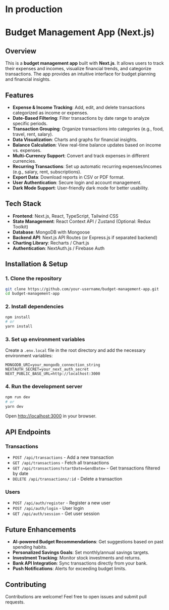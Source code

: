 # In production
# Budget Management App (Next.js)

## Overview
This is a **budget management app** built with **Next.js**. It allows users to track their expenses and incomes, visualize financial trends, and categorize transactions. The app provides an intuitive interface for budget planning and financial insights.

## Features
- **Expense & Income Tracking**: Add, edit, and delete transactions categorized as income or expenses.
- **Date-Based Filtering**: Filter transactions by date range to analyze specific periods.
- **Transaction Grouping**: Organize transactions into categories (e.g., food, travel, rent, salary).
- **Data Visualization**: Charts and graphs for financial insights.
- **Balance Calculation**: View real-time balance updates based on income vs. expenses.
- **Multi-Currency Support**: Convert and track expenses in different currencies.
- **Recurring Transactions**: Set up automatic recurring expenses/incomes (e.g., salary, rent, subscriptions).
- **Export Data**: Download reports in CSV or PDF format.
- **User Authentication**: Secure login and account management.
- **Dark Mode Support**: User-friendly dark mode for better usability.

## Tech Stack
- **Frontend**: Next.js, React, TypeScript, Tailwind CSS
- **State Management**: React Context API / Zustand (Optional: Redux Toolkit)
- **Database**: MongoDB with Mongoose
- **Backend API**: Next.js API Routes (or Express.js if separated backend)
- **Charting Library**: Recharts / Chart.js
- **Authentication**: NextAuth.js / Firebase Auth

## Installation & Setup
### 1. Clone the repository
```bash
git clone https://github.com/your-username/budget-management-app.git
cd budget-management-app
```

### 2. Install dependencies
```bash
npm install
# or
yarn install
```

### 3. Set up environment variables
Create a `.env.local` file in the root directory and add the necessary environment variables:
```
MONGODB_URI=your_mongodb_connection_string
NEXTAUTH_SECRET=your_next_auth_secret
NEXT_PUBLIC_BASE_URL=http://localhost:3000
```

### 4. Run the development server
```bash
npm run dev
# or
yarn dev
```
Open [http://localhost:3000](http://localhost:3000) in your browser.

## API Endpoints
### Transactions
- `POST /api/transactions` - Add a new transaction
- `GET /api/transactions` - Fetch all transactions
- `GET /api/transactions?startDate=&endDate=` - Get transactions filtered by date
- `DELETE /api/transactions/:id` - Delete a transaction

### Users
- `POST /api/auth/register` - Register a new user
- `POST /api/auth/login` - User login
- `GET /api/auth/session` - Get user session

## Future Enhancements
- **AI-powered Budget Recommendations**: Get suggestions based on past spending habits.
- **Personalized Savings Goals**: Set monthly/annual savings targets.
- **Investment Tracking**: Monitor stock investments and returns.
- **Bank API Integration**: Sync transactions directly from your bank.
- **Push Notifications**: Alerts for exceeding budget limits.

## Contributing
Contributions are welcome! Feel free to open issues and submit pull requests.



